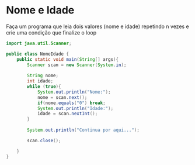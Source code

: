 <h1>Nome e Idade</h1>



Faça um programa que leia dois valores (nome e idade) repetindo n vezes e crie uma condição que finalize o loop




```java
import java.util.Scanner;

public class NomeIdade {
	public static void main(String[] args){
		Scanner scan = new Scanner(System.in);
	
		String nome;
		int idade;
		while (true){
            System.out.println("Nome:");
            nome = scan.next();
            if(nome.equals("0") break;
            System.out.println("Idade:");
            idade = scan.nextInt();	
		}
	
		System.out.println("Continua por aqui...");

		scan.close();

	}
}
```

